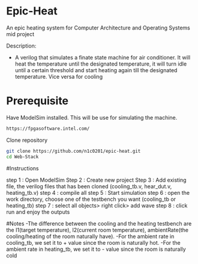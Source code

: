 # Epic-Heat
An epic heating system for Computer Architecture and Operating Systems mid project

Description:

- A verilog that simulates a finate state machine for air conditioner. It will heat the temperature until the designated temperature, it will turn idle until a certain threshold and start heating again till the designated temperature. Vice versa for cooling 

# Prerequisite
Have ModelSim installed.
This will be use for simulating the machine.
```bash
https://fpgasoftware.intel.com/
```

Clone repository 
```bash
git clone https://github.com/n1c0201/epic-heat.git
cd Web-Stack
```

#Instructions

step 1 : Open ModelSim 
Step 2 : Create new project
Step 3 : Add existing file, the verilog files that has been cloned (cooling_tb.v, hear_dut.v, heating_tb.v)
step 4 : compile all
step 5 : Start simulation 
step 6 : open the work directory, choose one of the testbench you want (cooling_tb or heating_tb)
step 7 : select all objects> right click> add wave
step 8 : click run and enjoy the outputs



#Notes
-The difference between the cooling and the heating testbench are the I1(target temperature), I2(current room temperature), ambientRate(the cooling/heating of the room naturally have).
-For the ambient rate in cooling_tb, we set it to + value since the room is naturally hot. 
-For the ambient rate in heating_tb, we set it to - value since the room is naturally cold 

